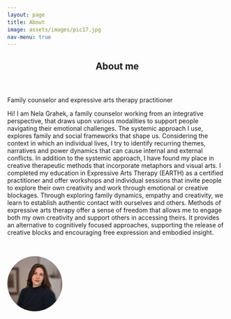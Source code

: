 ```yaml
---
layout: page
title: About
image: assets/images/pic17.jpg
nav-menu: true
---
```


<!-- Main -->
<div id="main" class="alt">

<!-- One -->
<section id="one">
	<div class="inner">
		<header class="major">
			<h1>About me</h1>
		</header>

<!-- Content -->
<p>Family counselor and expressive arts therapy practitioner</p>

<p>Hi! I am Nela Grahek, a family counselor working from an integrative perspective, that draws upon various modalities to support people navigating their emotional challenges. The systemic approach I use, explores family and social frameworks that shape us. Considering the context in which an individual lives, I try to identify recurring themes, narratives and power dynamics that can cause internal and external conflicts. 
In addition to the systemic approach, I have found my place in creative therapeutic methods that incorporate metaphors and visual arts. I completed my education in Expressive Arts Therapy (EARTH) as a certified practitioner and offer workshops and individual sessions that invite people to explore their own creativity and work through emotional or creative blockages. Through exploring family dynamics, empathy and creativity, we learn to establish authentic contact with ourselves and others. Methods of expressive arts therapy offer a sense of freedom that allows me to engage both my own creativity and support others in accessing theirs. It provides an alternative to cognitively focused approaches, supporting the release of creative blocks and encouraging free expression and embodied insight.

</p>

<!-- Image -->
<img src="/assets/images/nelapic.jpeg" alt="About me photo"
     style="max-width: 25%; height: auto; margin-top: 2rem; border-radius: 50%;" />
